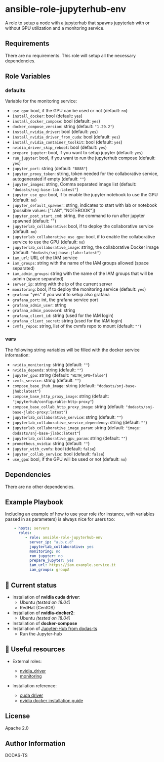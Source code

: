 # ansible-role-jupyterhub-env

A role to setup a node with a jupyterhub that spawns jupyterlab with or without GPU utilization and a monitoring service.

Requirements
------------

There are no requirements. This role will setup all the necessary dependencies.

Role Variables
--------------

### defaults

Variable for the monitoring service:

- `use_gpu`: bool, if the GPU can be used or not (default: `no`)
- `install_docker`: bool (default: `yes`)
- `install_docker_compose`: bool (default: `yes`)
- `docker_compose_version`: string (default: `"1.29.2"`)
- `install_nvidia_driver`: bool (default: `yes`)
- `install_nvidia_driver_from_cuda`: bool (default: `yes`)
- `install_nvidia_container_toolkit`: bool (default: `yes`)
- `nvidia_driver_skip_reboot`: bool (default: `yes`)
- `prepare_jupyter`: bool, if you want to setup jupyter (default: `yes`)
- `run_jupyter`: bool, if you want to run the jupyterhub compose (default: `yes`)
- `jupyter_port`: string (default: `"8888"`)
- `jupyter_proxy_token`: string, token needed for the collaborative service, autogenerated if empty (default: `""`)
- `jupyter_images`: string, Comma separated image list (default: `"dodasts/snj-base-lab:latest"`)
- `jupyter_use_gpu`: bool, if to enable the jupyter notebook to use the GPU (default: `no`)
- `jupyter_default_spawner`: string, indicates to start with lab or notebook (possible values: ["LAB", "NOTEBOOK"])
- `jupyter_post_start_cmd`: string, the command to run after jupyter spawned (default: "")
- `jupyterlab_collaborative`: bool, if to deploy the collaborative service (default: `no`)
- `jupyterlab_collaborative_use_gpu`: bool, if to enable the collaborative service to use the GPU (default: `no`)
- `jupyterlab_collaborative_image`: string, the collaborative Docker image (default: `"dodasts/snj-base-jlabc:latest"`)
- `iam_url`: URL of the IAM service
- `iam_groups`: string with the name of the IAM groups allowed (space separated)
- `iam_admin_groups`: string with the name of the IAM groups that will be admin (space separated)
- `server_ip`: string with the ip of the current server
- `monitoring`: bool, if to deploy the monitoring service (default: `yes`)
- `grafana`:  "yes" if you want to setup also grafana
- `grafana_port`:  int, the grafana service port
- `grafana_admin_user`:  string
- `grafana_admin_password`:  string
- `grafana_client_id`:  string (used for the IAM login)
- `grafana_client_secret`:  string (used for the IAM login)
- `cvmfs_repos`: string, list of the cvmfs repo to mount (default: `""`)

### vars

The following string variables will be filled with the docker service information:

- `nvidia_monitoring`: string (default: `""`)
- `nvidia_depends`: string (default: `""`)
- `jupyter_gpu`: string (default: `"WITH_GPU=false"`)
- `cvmfs_service`: string (default: `""`)
- `compose_base_jhub_image`: string (default: `"dodasts/snj-base-jhub:latest"`)
- `compose_base_http_proxy_image`: string (default: `"jupyterhub/configurable-http-proxy"`)
- `compose_base_collab_http_proxy_image`: string (default: `"dodasts/snj-base-jlabc-proxy:latest"`)
- `jupyterlab_collaborative_service`: string (default: `""`)
- `jupyterlab_collaborative_service_dependency`: string (default: `""`)
- `jupyterlab_collaborative_image_param`: string (default: `"image: dodasts/snj-base-jlabc:latest"`)
- `jupyterlab_collaborative_gpu_param`: string (default: `""`)
- `prometheus_nvidia`: string (default: `""`)
- `jupyter_with_cvmfs`: bool (default: `false`)
- `jupyter_collab_service`: bool (default: `false`)
- `use_gpu`: bool, if the GPU will be used or not (default: `no`)

Dependencies
------------

There are no other dependencies.

Example Playbook
----------------

Including an example of how to use your role (for instance, with variables passed in as parameters) is always nice for users too:

```yaml
    - hosts: servers
      roles:
         - role: ansible-role-jupyterhub-env
           server_ip: "a.b.c.d"
           jupyterlab_collaborative: yes 
           monitoring: no 
           run_jupyter: no 
           prepare_jupyter: yes 
           iam_url: https://iam.example.service.it 
           iam_groups: groupA

```

## :paperclip: Current status

* Installation of **nvidia cuda driver**:
  * Ubuntu *(tested on 18.04)*
  * RedHat (CentOS)
* Installation of **nvidia-docker2**:
  * Ubuntu *(tested on 18.04)*
* Installation of **docker-compose**
* Installation of [Jupyter-Hub from dodas-ts](https://github.com/dodas-ts/single-node-jupyterhub)
  * Run the Jupyter-hub

## :link: Useful resources

* External roles:
  * [nvidia_driver](https://github.com/NVIDIA/ansible-role-nvidia-driver)
  * [monitoring](https://github.com/DODAS-TS/ansible-role-monitoring)

* Installation reference:
  * [cuda driver](https://docs.nvidia.com/datacenter/tesla/tesla-installation-notes/index.html)
  * [nvidia docker installation guide](https://docs.nvidia.com/datacenter/cloud-native/container-toolkit/install-guide.html#docker)

License
-------

Apache 2.0

Author Information
------------------

DODAS-TS

